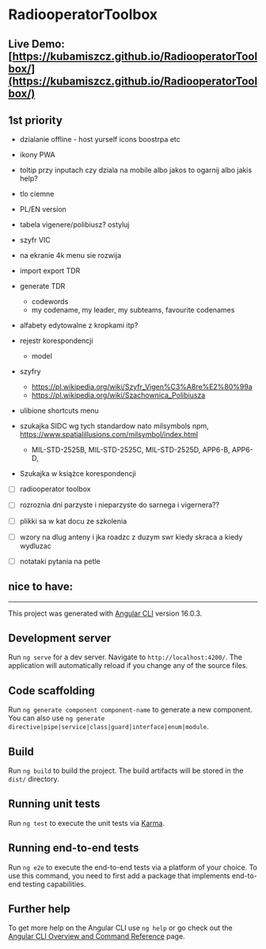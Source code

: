 # RadiooperatorToolbox
## Live Demo: [https://kubamiszcz.github.io/RadiooperatorToolbox/](https://kubamiszcz.github.io/RadiooperatorToolbox/)

## 1st priority
- dzialanie offline - host yurself icons boostrpa etc
- ikony PWA
- toltip przy inputach czy dziala na mobile albo jakos to ogarnij albo jakis help?


- tlo ciemne
- PL/EN version
- tabela vigenere/polibiusz? ostyluj
- szyfr VIC
- na ekranie 4k menu sie rozwija
- import export TDR
- generate TDR
  - codewords
  - my codename, my leader, my subteams, favourite codenames
- alfabety edytowalne z kropkami itp?
- rejestr korespondencji
  - model
- szyfry
  - https://pl.wikipedia.org/wiki/Szyfr_Vigen%C3%A8re%E2%80%99a
  - https://pl.wikipedia.org/wiki/Szachownica_Polibiusza
- ulibione shortcuts menu
- szukajka SIDC wg tych standardow nato milsymbols npm, https://www.spatialillusions.com/milsymbol/index.html
  - MIL-STD-2525B, MIL-STD-2525C, MIL-STD-2525D, APP6-B, APP6-D,


- Szukajka w książce korespondencji
- [ ] radiooperator toolbox
- [ ] rozroznia dni parzyste i nieparzyste do sarnega i vigernera??
- [ ] plikki sa w kat docu ze szkolenia 
- [ ] wzory na dlug anteny i jka roadzc z duzym swr kiedy skraca a kiedy wydluzac
- [ ] notataki pytania na petle


## nice to have:


















---

This project was generated with [Angular CLI](https://github.com/angular/angular-cli) version 16.0.3.

## Development server

Run `ng serve` for a dev server. Navigate to `http://localhost:4200/`. The application will automatically reload if you change any of the source files.

## Code scaffolding

Run `ng generate component component-name` to generate a new component. You can also use `ng generate directive|pipe|service|class|guard|interface|enum|module`.

## Build

Run `ng build` to build the project. The build artifacts will be stored in the `dist/` directory.

## Running unit tests

Run `ng test` to execute the unit tests via [Karma](https://karma-runner.github.io).

## Running end-to-end tests

Run `ng e2e` to execute the end-to-end tests via a platform of your choice. To use this command, you need to first add a package that implements end-to-end testing capabilities.

## Further help

To get more help on the Angular CLI use `ng help` or go check out the [Angular CLI Overview and Command Reference](https://angular.io/cli) page.
